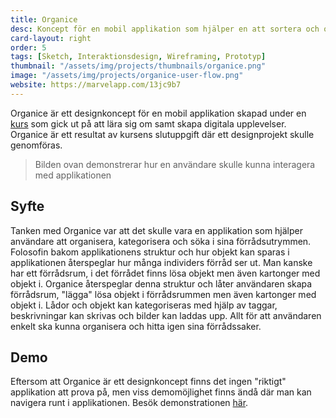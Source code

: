 ```yaml
---
title: Organice
desc: Koncept för en mobil applikation som hjälper en att sortera och organisera förrådsutrymmen
card-layout: right
order: 5
tags: [Sketch, Interaktionsdesign, Wireframing, Prototyp]
thumbnail: "/assets/img/projects/thumbnails/organice.png"
image: "/assets/img/projects/organice-user-flow.png"
website: https://marvelapp.com/13jc9b7
---
```

Organice är ett designkoncept för en mobil applikation skapad under en [kurs](http://www.hkr.se/kurs/WD461F) som gick ut på att lära sig om samt skapa digitala upplevelser. Organice är ett resultat av kursens slutuppgift där ett designprojekt skulle genomföras.

> Bilden ovan demonstrerar hur en användare skulle kunna interagera med applikationen

## Syfte
Tanken med Organice var att det skulle vara en applikation som hjälper användare att organisera, kategorisera och söka i sina förrådsutrymmen. Folosofin bakom applikationens struktur och hur objekt kan sparas i applikationen återspeglar hur många individers förråd ser ut. Man kanske har ett förrådsrum, i det förrådet finns lösa objekt men även kartonger med objekt i. Organice återspeglar denna struktur och låter användaren skapa förrådsrum, "lägga" lösa objekt i förrådsrummen men även kartonger med objekt i. Lådor och objekt kan kategoriseras med hjälp av taggar, beskrivningar kan skrivas och bilder kan laddas upp. Allt för att användaren enkelt ska kunna organisera och hitta igen sina förrådssaker.

## Demo
Eftersom att Organice är ett designkoncept finns det ingen "riktigt" applikation att prova på, men viss demomöjlighet finns ändå där man kan navigera runt i applikationen. Besök demonstrationen [här](https://marvelapp.com/13jc9b7).

